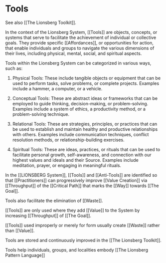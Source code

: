 # Tools

See also [[The Lionsberg Toolkit]]. 

In the context of the Lionsberg System, [[Tools]] are objects, concepts, or systems that serve to facilitate the achievement of individual or collective goals. They provide specific [[Affordances]], or opportunities for action, that enable individuals and groups to navigate the various dimensions of their lives, including physical, mental, social, and spiritual aspects.

Tools within the Lionsberg System can be categorized in various ways, such as:

1.  Physical Tools: These include tangible objects or equipment that can be used to perform tasks, solve problems, or complete projects. Examples include a hammer, a computer, or a vehicle.
    
2.  Conceptual Tools: These are abstract ideas or frameworks that can be employed to guide thinking, decision-making, or problem-solving. Examples include a system of ethics, a productivity method, or a problem-solving technique.
    
3.  Relational Tools: These are strategies, principles, or practices that can be used to establish and maintain healthy and productive relationships with others. Examples include communication techniques, conflict resolution methods, or relationship-building exercises.
    
4.  Spiritual Tools: These are ideas, practices, or rituals that can be used to facilitate personal growth, self-awareness, and connection with our highest values and ideals and their Source. Examples include meditation, prayer, or engaging in meaningful rituals.

In the [[LIONSBERG System]], [[Tools]] and [[Anti-Tools]] are identified so that [[Practitioners]] can progressively improve [[Value Creation]] via [[Throughput]] of the [[Critical Path]] that marks the [[Way]] towards [[The Goal]]. 

Tools also facilitate the elimination of [[Waste]]. 

[[Tools]] are only used where they add [[Value]] to the System by increasing [[Throughput]] of [[The Goal]].  

[[Tools]] used improperly or merely for form usually create [[Waste]] rather than [[Value]]. 

Tools are stored and continuously improved in the [[The Lionsberg Toolkit]]. 

Tools help individuals, groups, and localities embody [[The Lionsberg Pattern Language]]

